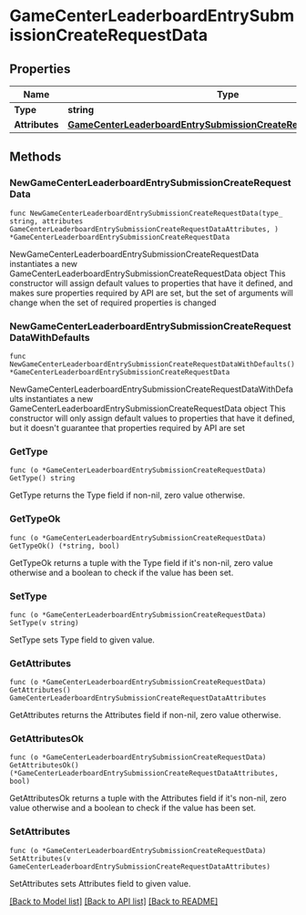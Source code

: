 # GameCenterLeaderboardEntrySubmissionCreateRequestData

## Properties

Name | Type | Description | Notes
------------ | ------------- | ------------- | -------------
**Type** | **string** |  | 
**Attributes** | [**GameCenterLeaderboardEntrySubmissionCreateRequestDataAttributes**](GameCenterLeaderboardEntrySubmissionCreateRequestDataAttributes.md) |  | 

## Methods

### NewGameCenterLeaderboardEntrySubmissionCreateRequestData

`func NewGameCenterLeaderboardEntrySubmissionCreateRequestData(type_ string, attributes GameCenterLeaderboardEntrySubmissionCreateRequestDataAttributes, ) *GameCenterLeaderboardEntrySubmissionCreateRequestData`

NewGameCenterLeaderboardEntrySubmissionCreateRequestData instantiates a new GameCenterLeaderboardEntrySubmissionCreateRequestData object
This constructor will assign default values to properties that have it defined,
and makes sure properties required by API are set, but the set of arguments
will change when the set of required properties is changed

### NewGameCenterLeaderboardEntrySubmissionCreateRequestDataWithDefaults

`func NewGameCenterLeaderboardEntrySubmissionCreateRequestDataWithDefaults() *GameCenterLeaderboardEntrySubmissionCreateRequestData`

NewGameCenterLeaderboardEntrySubmissionCreateRequestDataWithDefaults instantiates a new GameCenterLeaderboardEntrySubmissionCreateRequestData object
This constructor will only assign default values to properties that have it defined,
but it doesn't guarantee that properties required by API are set

### GetType

`func (o *GameCenterLeaderboardEntrySubmissionCreateRequestData) GetType() string`

GetType returns the Type field if non-nil, zero value otherwise.

### GetTypeOk

`func (o *GameCenterLeaderboardEntrySubmissionCreateRequestData) GetTypeOk() (*string, bool)`

GetTypeOk returns a tuple with the Type field if it's non-nil, zero value otherwise
and a boolean to check if the value has been set.

### SetType

`func (o *GameCenterLeaderboardEntrySubmissionCreateRequestData) SetType(v string)`

SetType sets Type field to given value.


### GetAttributes

`func (o *GameCenterLeaderboardEntrySubmissionCreateRequestData) GetAttributes() GameCenterLeaderboardEntrySubmissionCreateRequestDataAttributes`

GetAttributes returns the Attributes field if non-nil, zero value otherwise.

### GetAttributesOk

`func (o *GameCenterLeaderboardEntrySubmissionCreateRequestData) GetAttributesOk() (*GameCenterLeaderboardEntrySubmissionCreateRequestDataAttributes, bool)`

GetAttributesOk returns a tuple with the Attributes field if it's non-nil, zero value otherwise
and a boolean to check if the value has been set.

### SetAttributes

`func (o *GameCenterLeaderboardEntrySubmissionCreateRequestData) SetAttributes(v GameCenterLeaderboardEntrySubmissionCreateRequestDataAttributes)`

SetAttributes sets Attributes field to given value.



[[Back to Model list]](../README.md#documentation-for-models) [[Back to API list]](../README.md#documentation-for-api-endpoints) [[Back to README]](../README.md)


